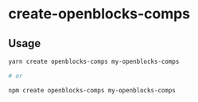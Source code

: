 # create-openblocks-comps

## Usage

```bash
yarn create openblocks-comps my-openblocks-comps

# or

npm create openblocks-comps my-openblocks-comps
```
